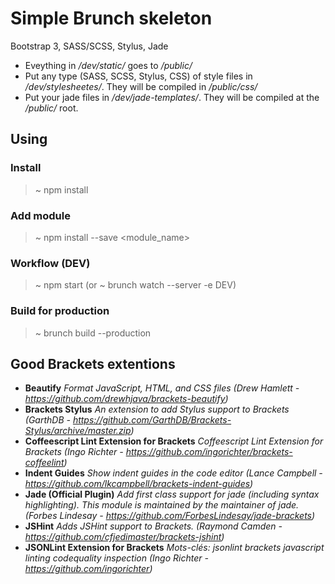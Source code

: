 Simple Brunch skeleton
===============

Bootstrap 3, SASS/SCSS, Stylus, Jade

- Eveything in */dev/static/* goes to */public/*
- Put any type (SASS, SCSS, Stylus, CSS) of style files in */dev/stylesheetes/*. They will be compiled in */public/css/*
- Put your jade files in */dev/jade-templates/*. They will be compiled at the */public/* root.

## Using

### Install
> ~ npm install
  
  
### Add module
> ~ npm install --save <module_name>
  
  
### Workflow (DEV)
> ~ npm start
(or ~ brunch watch --server -e DEV)
  
### Build for production
> ~ brunch build --production

## Good Brackets extentions
- **Beautify**
*Format JavaScript, HTML, and CSS files (Drew Hamlett - <https://github.com/drewhjava/brackets-beautify>)* 
- **Brackets Stylus**
*An extension to add Stylus support to Brackets (GarthDB - <https://github.com/GarthDB/Brackets-Stylus/archive/master.zip>)*
- **Coffeescript Lint Extension for Brackets**
*Coffeescript Lint Extension for Brackets (Ingo Richter - <https://github.com/ingorichter/brackets-coffeelint>)*
- **Indent Guides**
*Show indent guides in the code editor (Lance Campbell - <https://github.com/lkcampbell/brackets-indent-guides>)*
- **Jade (Official Plugin)**
*Add first class support for jade (including syntax highlighting). This module is maintained by the maintainer of jade. (Forbes Lindesay - <https://github.com/ForbesLindesay/jade-brackets>)*
- **JSHint**
*Adds JSHint support to Brackets. (Raymond Camden - <https://github.com/cfjedimaster/brackets-jshint>)*
- **JSONLint Extension for Brackets**
*Mots-clés: jsonlint brackets javascript linting codequality inspection (Ingo Richter - <https://github.com/ingorichter>)*
